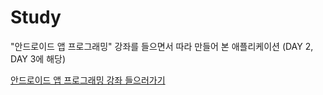 # Study

"안드로이드 앱 프로그래밍" 강좌를 들으면서 따라 만들어 본 애플리케이션 (DAY 2, DAY 3에 해당)

[안드로이드 앱 프로그래밍 강좌 들으러가기](https://www.inflearn.com/course/do-it-%EC%95%88%EB%93%9C%EB%A1%9C%EC%9D%B4%EB%93%9C-%EC%95%B1-%ED%94%84%EB%A1%9C%EA%B7%B8%EB%9E%98%EB%B0%8D-%EC%95%88%EB%93%9C%EB%A1%9C%EC%9D%B4%EB%93%9C-%EA%B0%95%EC%A2%8C-2)
